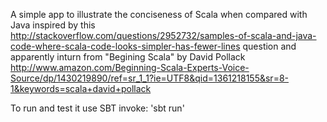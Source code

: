 A simple app to illustrate the conciseness of Scala when compared with Java
inspired by this http://stackoverflow.com/questions/2952732/samples-of-scala-and-java-code-where-scala-code-looks-simpler-has-fewer-lines
question and apparently inturn from "Begining Scala" by David Pollack
http://www.amazon.com/Beginning-Scala-Experts-Voice-Source/dp/1430219890/ref=sr_1_1?ie=UTF8&qid=1361218155&sr=8-1&keywords=scala+david+pollack

To run and test it use SBT invoke: 'sbt run'


